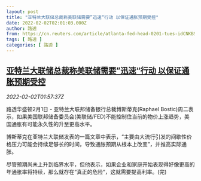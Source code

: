 ```yaml
---
layout: post
title: "亚特兰大联储总裁称美联储需要”迅速“行动 以保证通胀预期受控"
date: 2022-02-02T02:01:03.000Z
author: 路透
from: https://cn.reuters.com/article/atlanta-fed-head-0201-tues-idCNKBS2K703C
tags: [ 路透 ]
categories: [ 路透 ]
---
```

<!--1643767263000-->
[亚特兰大联储总裁称美联储需要”迅速“行动 以保证通胀预期受控](https://cn.reuters.com/article/atlanta-fed-head-0201-tues-idCNKBS2K703C)
------

<div>
<div><i>2022-02-02T01:57:37Z</i></div><p>路透华盛顿2月1日 - 亚特兰大联邦储备银行总裁博斯蒂克(Raphael Bostic)周二表示，如果美国联邦储备委员会(美联储/FED)不能控制住当前的物价上涨趋势，美国通胀有可能永久性的升至更高水平。</p><p>博斯蒂克在亚特兰大联储发表的一篇文章中表示，“主要由大流行引发的间歇性价格压力可能会持续足够长的时间，导致通胀预期从根本上改变”，并推高实际通胀。</p><p>尽管预期尚未上升到临界水平，但他表示，如果企业和家庭开始表现得好像更高的年通胀率将持续，那么就存在“真正的危险“，这就需要提高利率。(完)</p>
</div>
